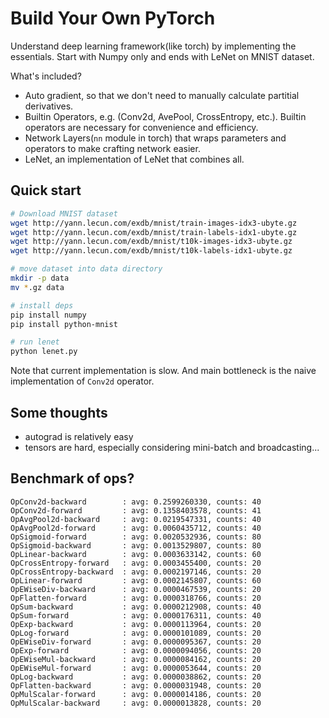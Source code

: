 # Build Your Own PyTorch

Understand deep learning framework(like torch) by implementing the essentials.
Start with Numpy only and ends with LeNet on MNIST dataset.

What's included?
- Auto gradient, so that we don't need to manually calculate partitial derivatives.
- Builtin Operators, e.g. (Conv2d, AvePool, CrossEntropy, etc.). Builtin
    operators are necessary for convenience and efficiency.
- Network Layers(`nn` module in torch) that wraps parameters and operators to
    make crafting network easier.
- LeNet, an implementation of LeNet that combines all.

## Quick start

```sh
# Download MNIST dataset
wget http://yann.lecun.com/exdb/mnist/train-images-idx3-ubyte.gz
wget http://yann.lecun.com/exdb/mnist/train-labels-idx1-ubyte.gz
wget http://yann.lecun.com/exdb/mnist/t10k-images-idx3-ubyte.gz
wget http://yann.lecun.com/exdb/mnist/t10k-labels-idx1-ubyte.gz

# move dataset into data directory
mkdir -p data
mv *.gz data

# install deps
pip install numpy
pip install python-mnist

# run lenet
python lenet.py
```

Note that current implementation is slow. And main bottleneck is the naive
implementation of `Conv2d` operator.

## Some thoughts

- autograd is relatively easy
- tensors are hard, especially considering mini-batch and broadcasting...

## Benchmark of ops?

```
OpConv2d-backward        : avg: 0.2599260330, counts: 40
OpConv2d-forward         : avg: 0.1358403578, counts: 41
OpAvgPool2d-backward     : avg: 0.0219547331, counts: 40
OpAvgPool2d-forward      : avg: 0.0060435712, counts: 40
OpSigmoid-forward        : avg: 0.0020532936, counts: 80
OpSigmoid-backward       : avg: 0.0013529807, counts: 80
OpLinear-backward        : avg: 0.0003633142, counts: 60
OpCrossEntropy-forward   : avg: 0.0003455400, counts: 20
OpCrossEntropy-backward  : avg: 0.0002197146, counts: 20
OpLinear-forward         : avg: 0.0002145807, counts: 60
OpEWiseDiv-backward      : avg: 0.0000467539, counts: 20
OpFlatten-forward        : avg: 0.0000318766, counts: 20
OpSum-backward           : avg: 0.0000212908, counts: 40
OpSum-forward            : avg: 0.0000176311, counts: 40
OpExp-backward           : avg: 0.0000113964, counts: 20
OpLog-forward            : avg: 0.0000101089, counts: 20
OpEWiseDiv-forward       : avg: 0.0000095367, counts: 20
OpExp-forward            : avg: 0.0000094056, counts: 20
OpEWiseMul-backward      : avg: 0.0000084162, counts: 20
OpEWiseMul-forward       : avg: 0.0000053644, counts: 20
OpLog-backward           : avg: 0.0000038862, counts: 20
OpFlatten-backward       : avg: 0.0000031948, counts: 20
OpMulScalar-forward      : avg: 0.0000014186, counts: 20
OpMulScalar-backward     : avg: 0.0000013828, counts: 20
```
